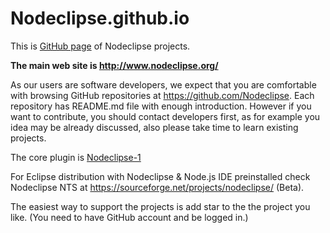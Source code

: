 # Nodeclipse.github.io

This is [GitHub page](http://nodeclipse.github.io/) of Nodeclipse projects.

<b>The main web site is http://www.nodeclipse.org/</b>

As our users are software developers, we expect that you are comfortable
with browsing GitHub repositories at https://github.com/Nodeclipse.
Each repository has README.md file with enough introduction.
However if you want to contribute, you should contact developers first,
as for example you idea may be already discussed, also please take time to learn existing projects.

The core plugin is [Nodeclipse-1](https://github.com/Nodeclipse/nodeclipse-1)

For Eclipse distribution with Nodeclipse & Node.js IDE preinstalled check
Nodeclipse NTS at https://sourceforge.net/projects/nodeclipse/ (Beta).

The easiest way to support the projects is add star to the the project you like. 
(You need to have GitHub account and be logged in.)
